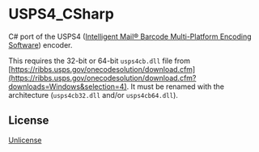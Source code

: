 # USPS4_CSharp

C# port of the USPS4 ([Intelligent Mail® Barcode Multi-Platform Encoding Software](https://ribbs.usps.gov/index.cfm?page=intellmailmailpieces)) encoder.

This requires the 32-bit or 64-bit `usps4cb.dll` file from [https://ribbs.usps.gov/onecodesolution/download.cfm](https://ribbs.usps.gov/onecodesolution/download.cfm?downloads=Windows&selection=4). It must be renamed with the architecture (`usps4cb32.dll` and/or `usps4cb64.dll`).


## License
[Unlicense](https://unlicense.org/)
